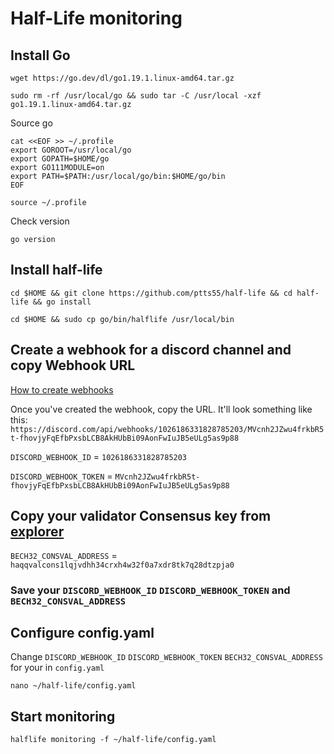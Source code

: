 # Half-Life monitoring

## Install Go
```
wget https://go.dev/dl/go1.19.1.linux-amd64.tar.gz
```
```
sudo rm -rf /usr/local/go && sudo tar -C /usr/local -xzf go1.19.1.linux-amd64.tar.gz
```
Source go
```
cat <<EOF >> ~/.profile
export GOROOT=/usr/local/go
export GOPATH=$HOME/go
export GO111MODULE=on
export PATH=$PATH:/usr/local/go/bin:$HOME/go/bin
EOF
```
```
source ~/.profile
```
Check version
```
go version
```


## Install half-life
```
cd $HOME && git clone https://github.com/ptts55/half-life && cd half-life && go install
```
```
cd $HOME && sudo cp go/bin/halflife /usr/local/bin
```




## Create a webhook for a discord channel and copy Webhook URL 

[How to create webhooks](https://support.discord.com/hc/en-us/articles/228383668-Intro-to-Webhooks)


 Once you've created the webhook, copy the URL. It'll look something like this: 
`https://discord.com/api/webhooks/1026186331828785203/MVcnh2JZwu4frkbR5t-fhovjyFqEfbPxsbLCB8AkHUbBi09AonFwIuJB5eULg5as9p88`

`DISCORD_WEBHOOK_ID` = `1026186331828785203`

`DISCORD_WEBHOOK_TOKEN` = ```MVcnh2JZwu4frkbR5t-fhovjyFqEfbPxsbLCB8AkHUbBi09AonFwIuJB5eULg5as9p88```



## Copy your validator Consensus key from [explorer](https://haqq.explorers.guru/validators)

`BECH32_CONSVAL_ADDRESS` = ```haqqvalcons1lqjvdhh34crxh4w32f0a7xdr8tk7q28dtzpja0```



### Save your `DISCORD_WEBHOOK_ID` `DISCORD_WEBHOOK_TOKEN` and `BECH32_CONSVAL_ADDRESS`







## Configure config.yaml 

Change `DISCORD_WEBHOOK_ID` `DISCORD_WEBHOOK_TOKEN` `BECH32_CONSVAL_ADDRESS` for your in `config.yaml`
```
nano ~/half-life/config.yaml
```




## Start monitoring
```
halflife monitoring -f ~/half-life/config.yaml
```
